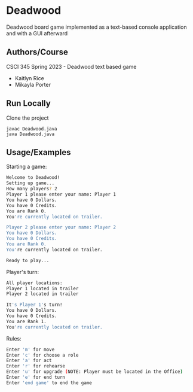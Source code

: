 # Deadwood

Deadwood board game implemented as a text-based console application and with a GUI afterward

## Authors/Course
CSCI 345 Spring 2023 - Deadwood text based game

- Kaitlyn Rice
- Mikayla Porter

## Run Locally

Clone the project

```terminal
javac Deadwood.java
java Deadwood.java
```

## Usage/Examples

Starting a game:
```bash
Welcome to Deadwood!
Setting up game...
How many players? 2
Player 1 please enter your name: Player 1
You have 0 Dollars.
You have 0 Credits.
You are Rank 0.
You're currently located on trailer.

Player 2 please enter your name: Player 2
You have 0 Dollars.
You have 0 Credits.
You are Rank 0.
You're currently located on trailer.

Ready to play...
```

Player's turn:
```bash
All player locations:
Player 1 located in trailer
Player 2 located in trailer

It's Player 1's turn!
You have 0 Dollars.
You have 0 Credits.
You are Rank 1.
You're currently located on trailer.
```

Rules:
```bash
Enter 'm' for move
Enter 'c' for choose a role
Enter 'a' for act
Enter 'r' for rehearse
Enter 'u' for upgrade (NOTE: Player must be located in the Office)
Enter 'e' for end turn
Enter 'end game' to end the game
```
